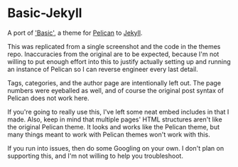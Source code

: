 # Basic-Jekyll
A port of ['Basic'](https://github.com/getpelican/pelican-themes/tree/master/basic), a theme for [Pelican](http://getpelican.com/) to [Jekyll](https://jekyllrb.com/).

This was replicated from a single screenshot and the code in the themes repo. Inaccuracies from the original are to be expected, because I'm not willing to put enough effort into this to justify actually setting up and running an instance of Pelican so I can reverse engineer every last detail.

Tags, categories, and the author page are intentionally left out. The page numbers were eyeballed as well, and of course the original post syntax of Pelican does not work here.

If you're going to really use this, I've left some neat embed includes in that I made. Also, keep in mind that multiple pages' HTML structures aren't like the original Pelican theme. It looks and works like the Pelican theme, but many things meant to work with Pelican themes won't work with this.

If you run into issues, then do some Googling on your own. I don't plan on supporting this, and I'm not willing to help you troubleshoot.
